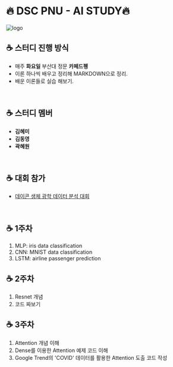 # 🔥 DSC PNU - AI STUDY🔥

![logo](https://img.evbuc.com/https%3A%2F%2Fcdn.evbuc.com%2Fimages%2F81542471%2F372888659081%2F2%2Foriginal.png?w=225&auto=format%2Ccompress&q=75&sharp=10&s=0234d10bf1ec1af569c94ec16d4dcb3a)

## ☕️ 스터디 진행 방식
- 매주 __화요일__ 부산대 정문 __카페드펭__
- 이론 하나씩 배우고 정리해 MARKDOWN으로 정리.
- 배운 이론들로 실습 해보기.
<br>

## ☕️ 스터디 멤버
- **김혜미**
- __김동영__
- __곽혜원__

<br>

## ☕️ 대회 참가
- [데이콘 생체 광학 데이터 분석 대회](https://github.com/MIA-khm/202005_NIR_Analysis)
<br>

## ☕️ 1주차 
1. MLP: iris data classification
2. CNN: MNIST data classification
3. LSTM: airline passenger prediction



## ☕️ 2주차 

1. Resnet 개념
2. 코드 짜보기 



## ☕️ 3주차 

1. Attention 개념 이해
2. Dense를 이용한 Attention 예제 코드 이해
3. Google Trend의 'COVID' 데이터를 활용한 Attention 도출 코드 작성
